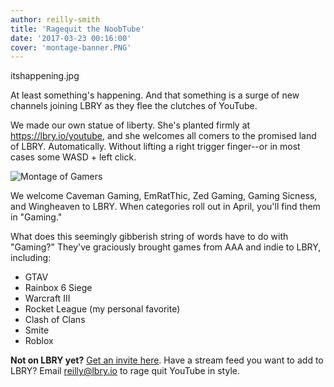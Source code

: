 ```yaml
---
author: reilly-smith
title: 'Ragequit the NoobTube'
date: '2017-03-23 00:16:00'
cover: 'montage-banner.PNG'
---
```


itshappening.jpg

At least something's happening. And that something is a surge of new channels joining LBRY as they flee the clutches of YouTube.

We made our own statue of liberty. She's planted firmly at https://lbry.io/youtube, and she welcomes all comers to the promised land of LBRY. Automatically. Without lifting a right trigger finger--or in most cases some WASD + left click.

![Montage of Gamers](/img/news/montage-inline.png)

We welcome Caveman Gaming, EmRatThic, Zed Gaming, Gaming Sicness, and Wingheaven to LBRY. When categories roll out in April, you'll find them in "Gaming."

What does this seemingly gibberish string of words have to do with "Gaming?" They've graciously brought games from AAA and indie to LBRY, including:
- GTAV
- Rainbox 6 Siege
- Warcraft III
- Rocket League (my personal favorite)
- Clash of Clans
- Smite
- Roblox

**Not on LBRY yet?** [Get an invite here](https://lbry.io/get). Have a stream feed you want to add to LBRY? Email [reilly@lbry.io](mailto:reilly@lbry.io) to rage quit YouTube in style.
